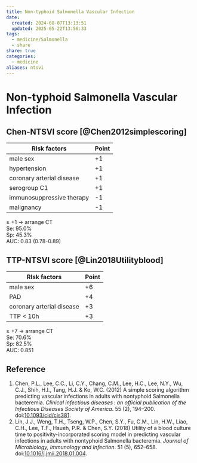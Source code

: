 ```yaml
---
title: Non-typhoid Salmonella Vascular Infection
date:
  created: 2024-08-07T13:13:51
  updated: 2025-05-22T13:56:33
tags:
  - medicine/Salmonella
  - share
share: true
categories:
  - medicine
aliases: ntsvi
---
```

# Non-typhoid Salmonella Vascular Infection  
## Chen-NTSVI score [@Chen2012simplescoring]  
  
| RIsk factors              | Point |  
| ------------------------- | ----- |  
| male sex                  | +1    |  
| hypertension              | +1    |  
| coronary arterial disease | +1    |  
| serogroup C1              | +1    |  
| immunosuppressive therapy | -1    |  
| malignancy                | -1    |  
  
 ≥ +1 → arrange CT  
 Se: 95.0%  
 Sp: 45.3%  
 AUC: 0.83 (0.78-0.89)  
   
<!-- more -->  
  
## TTP-NTSVI score [@Lin2018Utilityblood]  
  
| RIsk factors              | Point |  
| ------------------------- | ----- |  
| male sex                  | +6    |  
| PAD                       | +4    |  
| coronary arterial disease | +3    |  
| TTP < 10h                 | +3    |  
  
 ≥ +7 → arrange CT  
Se: 70.6%  
Sp: 82.5%  
AUC: 0.851  
  
## Reference  
1. Chen, P.L., Lee, C.C., Li, C.Y., Chang, C.M., Lee, H.C., Lee, N.Y., Wu, C.J., Shih, H.I., Tang, H.J. & Ko, W.C. (2012) A simple scoring algorithm predicting vascular infections in adults with nontyphoid Salmonella bacteremia. _Clinical infectious diseases : an official publication of the Infectious Diseases Society of America_. 55 (2), 194–200. doi:[10.1093/cid/cis381](https://doi.org/10.1093/cid/cis381).  
2. Lin, J.J., Weng, T.H., Tseng, W.P., Chen, S.Y., Fu, C.M., Lin, H.W., Liao, C.H., Lee, T.F., Hsueh, P.R. & Chen, S.Y. (2018) Utility of a blood culture time to positivity-incorporated scoring model in predicting vascular infections in adults with nontyphoid Salmonella bacteremia. _Journal of Microbiology, Immunology and Infection_. 51 (5), 652–658. doi:[10.1016/j.jmii.2018.01.004](https://doi.org/10.1016/j.jmii.2018.01.004).